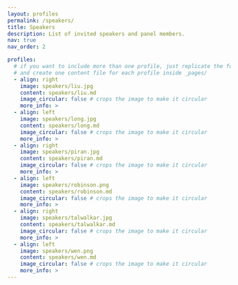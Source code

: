 ```yaml
---
layout: profiles
permalink: /speakers/
title: Speakers
description: List of invited speakers and panel members.
nav: true
nav_order: 2

profiles:
  # if you want to include more than one profile, just replicate the following block
  # and create one content file for each profile inside _pages/
  - align: right
    image: speakers/liu.jpg
    content: speakers/liu.md
    image_circular: false # crops the image to make it circular
    more_info: >
  - align: left
    image: speakers/long.jpg
    content: speakers/long.md
    image_circular: false # crops the image to make it circular
    more_info: >
  - align: right
    image: speakers/piran.jpg
    content: speakers/piran.md
    image_circular: false # crops the image to make it circular
    more_info: >
  - align: left
    image: speakers/robinson.png
    content: speakers/robinson.md
    image_circular: false # crops the image to make it circular
    more_info: >
  - align: right
    image: speakers/talwalkar.jpg
    content: speakers/talwalkar.md
    image_circular: false # crops the image to make it circular
    more_info: >
  - align: left
    image: speakers/wen.png
    content: speakers/wen.md
    image_circular: false # crops the image to make it circular
    more_info: >
---
```

